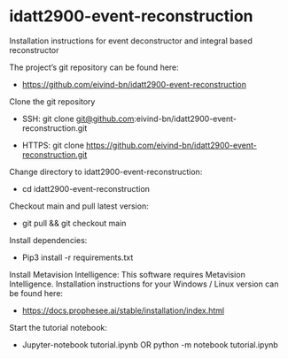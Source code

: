 # idatt2900-event-reconstruction

Installation instructions for event deconstructor and integral based reconstructor

The project’s git repository can be found here: 
	
* https://github.com/eivind-bn/idatt2900-event-reconstruction

Clone the git repository

* SSH: git clone git@github.com:eivind-bn/idatt2900-event-reconstruction.git

* HTTPS: git clone https://github.com/eivind-bn/idatt2900-event-reconstruction.git

Change directory to idatt2900-event-reconstruction:
* cd idatt2900-event-reconstruction

Checkout main and pull latest version:
* git pull && git checkout main

Install dependencies:
* Pip3 install -r requirements.txt

Install Metavision Intelligence:
This software requires Metavision Intelligence. Installation instructions for your Windows / Linux version can be found here: 
* https://docs.prophesee.ai/stable/installation/index.html 

Start the tutorial notebook:
* Jupyter-notebook tutorial.ipynb OR python -m notebook tutorial.ipynb
